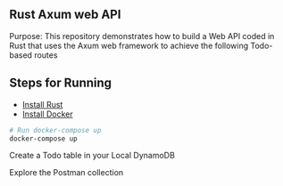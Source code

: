 ## Rust Axum web API

Purpose: This repository demonstrates how to build a Web API coded in Rust that uses the Axum web framework to achieve the following Todo-based routes

## Steps for Running

-   [Install Rust](https://www.rust-lang.org/tools/install)
-   [Install Docker](https://docs.docker.com/engine/install/)

```bash
# Run docker-compose up
docker-compose up

```

Create a Todo table in your Local DynamoDB

Explore the Postman collection

